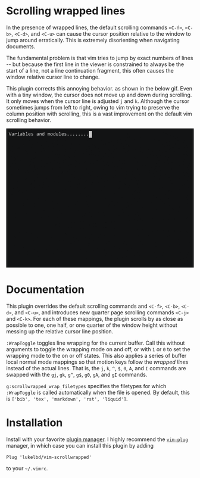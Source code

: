 # Scrolling wrapped lines
In the presence of wrapped lines, the default scrolling commands `<C-f>`, `<C-b>`, `<C-d>`, and `<C-u>` can cause the cursor position relative to the window to jump around erratically. This is extremely disorienting
when navigating documents.

The fundamental problem is that vim tries to
jump by exact numbers of lines
-- but because the first line in the viewer
is constrained to always be the start of a line, not a line continuation
fragment, this often causes the window relative cursor line
to change.

This plugin corrects this annoying behavior. as shown in the below gif. Even with a tiny window, the cursor does not move up and down during scrolling. It only moves when the cursor line is adjusted `j` and `k`. Although the cursor sometimes jumps from left to right, owing to vim trying to preserve the column position with scrolling, this is a vast improvement on the default vim scrolling behavior.

<!-- ![](rec.gif) -->
<img src="rec.gif" width="600">

# Documentation
This plugin overrides the default scrolling commands and `<C-f>`, `<C-b>`, `<C-d>`, and `<C-u>`, and introduces new quarter page scrolling commands `<C-j>` and `<C-k>`. For each of these mappings, the plugin scrolls by as close as possible to one, one half, or one quarter of
the window height without messing up the relative cursor line position.

`:WrapToggle` toggles line wrapping for the current buffer. Call this without arguments to toggle the wrapping mode on and off, or with `1` or `0` to set the wrapping mode to the on or off states. This also applies a series of buffer local normal mode mappings so that motion keys follow the *wrapped lines* instead of the actual lines. That is, the `j`, `k`, `^`, `$`, `0`, `A`, and `I` commands are swapped with the `gj`, `gk`, `g^`, `g$`, `g0`, `gA`, and `gI` commands.

`g:scrollwrapped_wrap_filetypes` specifies the filetypes for which `:WrapToggle` is called automatically when the file is opened. By default, this is `['bib', 'tex', 'markdown', 'rst', 'liquid']`.

# Installation
Install with your favorite [plugin manager](https://vi.stackexchange.com/questions/388/what-is-the-difference-between-the-vim-plugin-managers).
I highly recommend the [`vim-plug`](https://github.com/junegunn/vim-plug) manager,
in which case you can install this plugin by adding
```
Plug 'lukelbd/vim-scrollwrapped'
```
to your `~/.vimrc`.


